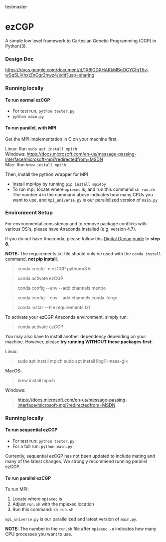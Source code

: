 testmaster

# ezCGP
A simple low level framework to Cartesian Genetic Programming (CGP) in Python(3).

### Design Doc
https://docs.google.com/document/d/1X8jGDXHAKkMBgOCYCtgT5v-wSqSLjVhxtZnGqr2hwz4/edit?usp=sharing

### Running locally
#### To run normal ezCGP
* For test run, `python tester.py`
* `python main.py`

#### To run parallel, with MPI
Get the MPI implementation in C on your machine first.  

Linux: Run `sudo apt install mpich`  
Windows: https://docs.microsoft.com/en-us/message-passing-interface/microsoft-mpi?redirectedfrom=MSDN   
Mac: Run `brew install mpich`  

Then, install the python wrapper for MPI
* Install mpi4py by running
`pip install mpi4py`
* To run mpi, locate where `mpiexec` is, and run this command
`sh run.sh`   
The number `4` in the command above indicates how many CPUs you want to use, and `mpi_universe.py` is our parallelized version of `main.py`

### Environment Setup
For environmental consistency and to remove package conflicts with various OS's, please have Anaconda installed (e.g. version 4.7).

If you do not have Anaconda, please follow this [Digital Ocean guide](https://www.digitalocean.com/community/tutorials/how-to-install-anaconda-on-ubuntu-18-04-quickstart) to **step 8**.

**NOTE:** The requirements.txt file should only be used with the `conda install` command, **not pip install**.

> conda create -n ezCGP python=3.6

> conda activate ezCGP

> conda config --env --add channels menpo

> conda config --env --add channels conda-forge

> conda install --file requirements.txt

To activate your ezCGP Anaconda environment, simply run:

> conda activate ezCGP

You may also have to install another dependency depending on your machine. However, please **try running WITHOUT these packages first**:

Linux:

> sudo apt install mpich
> sudo apt install libgl1-mesa-glx

MacOS:

> brew install mpich

Windows: 

> https://docs.microsoft.com/en-us/message-passing-interface/microsoft-mpi?redirectedfrom=MSDN   

### Running locally
#### To run sequential ezCGP 
* For test run: `python tester.py`
* For a full run: `python main.py`

Currently, sequential ezCGP has not been updated to include mating and many of the latest changes. We strongly recommend running parallel ezCGP.

#### To run parallel ezCGP
To run MPI:

1. Locate where `mpiexec` is 
2. Adjust `run.sh` with the mpiexec location
3. Run this command: `sh run.sh`

`mpi_universe.py` is our parallelized and latest version of `main.py`.

**NOTE:** The number in the `run.sh` file after `mpiexec -n` indicates how many CPU processes you want to use. 

